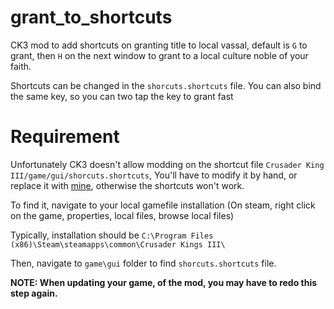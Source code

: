 # grant_to_shortcuts
CK3 mod to add shortcuts on granting title to local vassal, default is `G` to grant, then `H` on the next window to grant to a local culture noble of your faith.

Shortcuts can be changed in the `shorcuts.shortcuts` file. You can also bind the same key, so you can two tap the key to grant fast

# Requirement

Unfortunately CK3 doesn't allow modding on the shortcut file `Crusader King III/game/gui/shorcuts.shortcuts`, You'll have to modify it by hand, or replace it with [mine](https://raw.githubusercontent.com/Alexandre-S/grant_to_shortcuts/refs/heads/main/grantToLocal_shortcut/gui/shortcuts.shortcuts), otherwise the shortcuts won't work.

To find it, navigate to your local gamefile installation (On steam, right click on the game, properties, local files, browse local files)

Typically, installation should be `C:\Program Files (x86)\Steam\steamapps\common\Crusader Kings III\`

Then, navigate to `game\gui` folder to find `shorcuts.shortcuts` file.

**NOTE: When updating your game, of the mod, you may have to redo this step again.**

